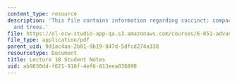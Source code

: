 ```yaml
---
content_type: resource
description: 'This file contains information regarding succinct: compact suffix arrays
  and trees.'
file: https://ol-ocw-studio-app-qa.s3.amazonaws.com/courses/6-851-advanced-data-structures-spring-2012/ab9830ddf621916f4ef6813eea036890_MIT6_851S12_L18.pdf
file_type: application/pdf
parent_uid: 9d1ac4aa-2b01-9b19-847d-5dfcd274a338
resourcetype: Document
title: Lecture 18 Student Notes
uid: ab9830dd-f621-916f-4ef6-813eea036890
---
```

